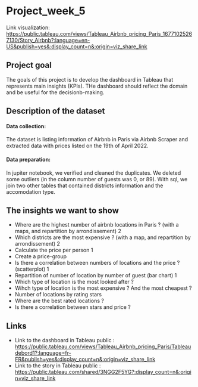 # Project_week_5

Link visualization: https://public.tableau.com/views/Tableau_Airbnb_pricing_Paris_16771025267130/Story_Airbnb?:language=en-US&publish=yes&:display_count=n&:origin=viz_share_link

## Project goal
The goals of this project is to develop the dashboard in Tableau that represents main insights (KPIs). THe dashboard should reflect the domain and be useful for the decisionb-making.

## Description of the dataset
#### Data collection:
The dataset is listing information of Airbnb in Paris via Airbnb Scraper and extracted data with prices listed on the 19th of April 2022. 
#### Data preparation: 
In jupiter notebook, we verified and cleaned the duplicates. We deleted some outliers (in the column number of guests was 0, or 89). With sql, we join two other tables that contained districts information and the accomodation type. 

## The insights we want to show
- Where are the highest number of airbnb locations in Paris ? (with a maps, and repartition by arrondissement) 2
- Which districts are the most expensive ? (with a map, and repartition by arrondissement) 2
- Calculate the price per person 1
- Create a price-group
- Is there a correlation between numbers of locations and the price ? (scatterplot) 1
- Repartition of number of location by number of guest (bar chart) 1
- Which type of location is the most looked after ? 
- Wihch type of location is the most expensive ? And the most cheapest ?
- Number of locations by rating stars
- Where are the best rated locations ? 
- Is there a correlation between stars and price ? 

## Links
- Link to the dashboard in Tableau public : https://public.tableau.com/views/Tableau_Airbnb_pricing_Paris/Tableaudebord1?:language=fr-FR&publish=yes&:display_count=n&:origin=viz_share_link
- Link to the story in Tableau public : https://public.tableau.com/shared/3NGG2F5YG?:display_count=n&:origin=viz_share_link

